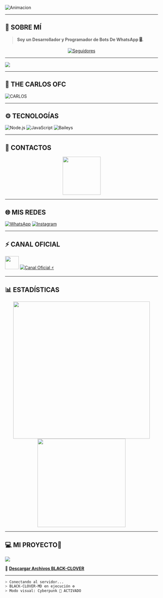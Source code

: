 ![Animacion](https://i.gifer.com/7VE.gif)

---

## 👾 SOBRE MÍ

> **Soy un Desarrollador y Programador de Bots De WhatsApp 🖥️.**

<p align="center">
<a href="https://github.com/thecarlos19/followers">
  <img title="Seguidores" src="https://img.shields.io/github/followers/thecarlos19?color=8B00FF&style=flat-square">
</a>
</p>

---

<a href="https://github.com/thecarlos19">
  <img src="https://cardivo.vercel.app/api?name=THE+CARLOS+OFC&description=Hola+soy+Carlos,+creador+de+Black+Clover.&image=https://files.catbox.moe/viji8b.jpg&backgroundColor=%23000000&instagram=_carlitos.zx&whatsapp=525544876071&pattern=graph-paper&colorPattern=%238B00FF" />
</a>

---

## 🌟 THE CARLOS OFC

![CARLOS](https://github.com/thecarlos19.png)

---

## ⚙️ TECNOLOGÍAS

![Node.js](https://img.shields.io/badge/Node.js-000000?style=for-the-badge&logo=node.js&logoColor=8B00FF)
![JavaScript](https://img.shields.io/badge/JavaScript-000000?style=for-the-badge&logo=javascript&logoColor=FFDD00)
![Baileys](https://img.shields.io/badge/Baileys-MD-000000?style=for-the-badge&logo=whatsapp&logoColor=00FF99)

---

## 📱 CONTACTOS

<p align="center">
  <a href="https://wa.me/525544876071?text=Hola+Carlos%2C+vengo+de+tu+perfil+de+GitHub+💻">
    <img src="https://files.catbox.moe/kn2z7q.jpg" height="125px">
  </a>
</p>

---

## 🌐 MIS REDES

[![WhatsApp](https://img.shields.io/badge/WhatsApp-525544876071-25D366?style=for-the-badge&logo=whatsapp&logoColor=white)](https://wa.me/525544876071)
[![Instagram](https://img.shields.io/badge/@_carlitos.zx-E1306C?style=for-the-badge&logo=instagram&logoColor=white)](https://instagram.com/_carlitos.zx)

---

## ⚡ CANAL OFICIAL

<img src="https://i.pinimg.com/originals/19/80/6e/19806e91932e6054965fc83b85241270.gif" width="45" height="43">

<a href="https://whatsapp.com/channel/0029Vai28FR7dmea9gytQm3w?text=.menu">
  <img alt="Canal Oficial ⚡" src="https://img.shields.io/badge/Canal - Oficial-00FFFF?style=for-the-badge&logo=whatsapp&logoColor=red"/>
</a>

---

## 📊 ESTADÍSTICAS

<div align="center">
  <a href="https://github.com/thecarlos19/">
    <img src="https://github-readme-stats.vercel.app/api?username=thecarlos19&include_all_commits=true&count_private=true&show_icons=true&line_height=20&title_color=8B00FF&icon_color=00FFAA&text_color=DDDDDD&bg_color=0,000000,1a001a&locale=es" width="450"/>
    <img src="https://github-readme-stats.vercel.app/api/top-langs?username=thecarlos19&show_icons=true&locale=es&layout=compact&line_height=20&title_color=8B00FF&icon_color=00FFAA&text_color=DDDDDD&bg_color=0,000000,1a001a" width="290"/>
  </a>
</div>

---

## 💻 MI PROYECTO🤑

<a href="https://github.com/thecarlos19/black-clover-MD">
  <img src="https://github-readme-stats.vercel.app/api/pin/?username=thecarlos19&repo=black-clover-MD&theme=radical"/>
</a>

🔗 [**Descargar Archivos BLACK-CLOVER**](https://github.com/thecarlos19/black-clover-MD/archive/refs/heads/master.zip)

---

```bash
> Conectando al servidor...
> BLACK-CLOVER-MD en ejecución ⚙️
> Modo visual: Cyberpunk 🧬 ACTIVADO